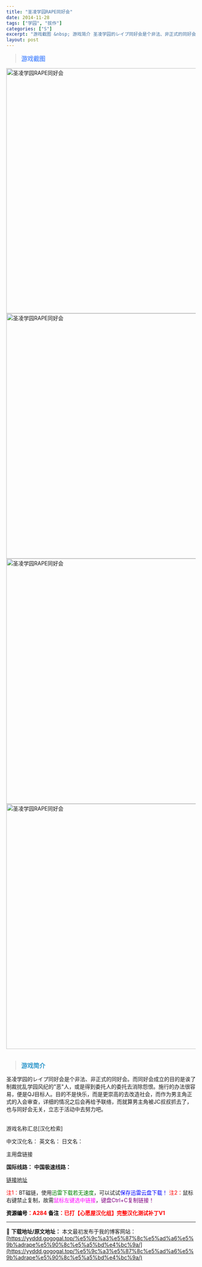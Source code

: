 ```yaml
---
title: "圣凌学园RAPE同好会"
date: 2014-11-28
tags: ["学园", "拔作"]
categories: ["S"]
excerpt: "游戏截图 &nbsp; 游戏简介 圣凌学园的レイプ同好会是个非法、非正式的同好会。而同好会成立的目的是诶了制裁扰乱学园风纪的&quot;恶&quot;人，或是得到委托人的委托去消除怨恨。施行的办法很容易，便是QJ目标人。目的不是快乐，而是更崇高的去改造社会，而作为男主角正式的入会审查，详细的情况之后会再给予联络，而就算&hellip;"
layout: post
---
```


<div>
<blockquote><b><span style="font-size: 12pt; color: #6699ff;">游戏截图</span></b></blockquote>
<div><img title="点击放大" src="https://yyddd.gogogal.top/wp-content/uploads/2025/04/20250430_6811fa307ac2a.webp" alt="圣凌学园RAPE同好会" width="650" /></div>
<div><img title="点击放大" src="https://yyddd.gogogal.top/wp-content/uploads/2025/04/20250430_6811fa3232cb9.webp" alt="圣凌学园RAPE同好会" width="650" /></div>
<div><img title="点击放大" src="https://yyddd.gogogal.top/wp-content/uploads/2025/04/20250430_6811fa33bad32.webp" alt="圣凌学园RAPE同好会" width="650" /></div>
<div><img title="点击放大" src="https://yyddd.gogogal.top/wp-content/uploads/2025/04/20250430_6811fa35cecce.webp" alt="圣凌学园RAPE同好会" width="650" /></div>
&nbsp;
<blockquote><b><span style="font-size: 12pt; color: #3399cc;">游戏简介</span></b></blockquote>
<div>圣凌学园的レイプ同好会是个非法、非正式的同好会。而同好会成立的目的是诶了制裁扰乱学园风纪的"恶"人，或是得到委托人的委托去消除怨恨。施行的办法很容易，便是QJ目标人。目的不是快乐，而是更崇高的去改造社会，而作为男主角正式的入会审查，详细的情况之后会再给予联络，而就算男主角被JC叔叔抓去了，也与同好会无关，立志于活动中去努力吧。</div>
&nbsp;

游戏名称汇总[汉化检索]

中文汉化名：
英文名：
日文名：
</div>
<div class="panel panel-primary">
<div class="panel-heading">主用盘链接</div>
<div class="panel-body">

<b>国际线路：</b>
<b>中国极速线路：</b>

<!--wechatfans start-->

<a href="https://pan.xunlei.com/s/VOSNne_UOoLa8Qxo9Iq7K49SA1?pwd=8vf8#">链接地址</a>

<!--wechatfans end-->
<span style="color: #ff0000;">注1：</span>BT磁链，使用<span style="color: #008000;">迅雷下载若无速度</span>，可以试试<span style="color: #0000ff;">保存迅雷云盘下载！</span>
<span style="color: #ff0000;">注2：</span>鼠标右键禁止复制，故需<span style="color: #ff00ff;">鼠标左键选中链接</span>，<span style="color: #800080;">键盘Ctrl+C复制链接！</span>

</div>
<div class="panel-footer"><span style="color: #ff0000;"><b><span style="color: #000000;">资源编号</span>：A284</b></span>
<span style="color: #ff0000;"><b><span style="color: #000000;">备注</span>：已打【心愿屋汉化组】完整汉化测试补丁V1</b></span></div>
</div>

---
📖 **下载地址/原文地址：** 本文最初发布于我的博客网站：[https://yyddd.gogogal.top/%e5%9c%a3%e5%87%8c%e5%ad%a6%e5%9b%adrape%e5%90%8c%e5%a5%bd%e4%bc%9a/](https://yyddd.gogogal.top/%e5%9c%a3%e5%87%8c%e5%ad%a6%e5%9b%adrape%e5%90%8c%e5%a5%bd%e4%bc%9a/)
